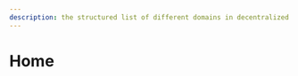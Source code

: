 ```yaml
---
description: the structured list of different domains in decentralized technologies.
---
```


# Home

